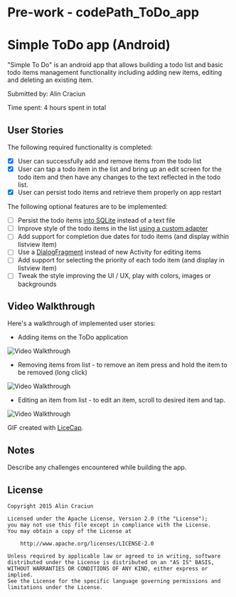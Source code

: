 # Pre-work - codePath_ToDo_app
# Simple ToDo app (Android)

"Simple To Do" is an android app that allows building a todo list and basic todo items management functionality including adding new items, editing and deleting an existing item.

Submitted by: Alin Craciun

Time spent: 4 hours spent in total

## User Stories

The following required functionality is completed:

* [x] User can successfully add and remove items from the todo list
* [x] User can tap a todo item in the list and bring up an edit screen for the todo item and then have any changes to the text reflected in the todo list.
* [x] User can persist todo items and retrieve them properly on app restart

The following optional features are to be implemented:

* [ ] Persist the todo items [into SQLite](http://guides.codepath.com/android/Persisting-Data-to-the-Device#sqlite) instead of a text file
* [ ] Improve style of the todo items in the list [using a custom adapter](http://guides.codepath.com/android/Using-an-ArrayAdapter-with-ListView)
* [ ] Add support for completion due dates for todo items (and display within listview item)
* [ ] Use a [DialogFragment](http://guides.codepath.com/android/Using-DialogFragment) instead of new Activity for editing items
* [ ] Add support for selecting the priority of each todo item (and display in listview item)
* [ ] Tweak the style improving the UI / UX, play with colors, images or backgrounds

## Video Walkthrough 

Here's a walkthrough of implemented user stories:

* Adding items on the ToDo application

<img src='https://www.dropbox.com/s/1jojq8fw62elita/todo_userStory1.gif?dl=0' title='ToDo - Add Item- Video Walkthrough' width='' alt='Video Walkthrough' />

* Removing items from list - to remove an item press and hold the item to be removed (long click)

<img src='https://www.dropbox.com/s/va5y0ocwrgnn15o/todo_userStory2.gif?dl=0' title='ToDo - Remove Item- Video Walkthrough' width='' alt='Video Walkthrough' />

* Editing an item from list - to edit an item, scroll to desired item and tap.

<img src='https://www.dropbox.com/s/b5v2dw00c23ils7/todo_userStory3.gif?dl=0' title='Video Walkthrough' width='' alt='Video Walkthrough' />


GIF created with [LiceCap](http://www.cockos.com/licecap/).

## Notes

Describe any challenges encountered while building the app.

## License

    Copyright 2015 Alin Craciun

    Licensed under the Apache License, Version 2.0 (the "License");
    you may not use this file except in compliance with the License.
    You may obtain a copy of the License at

        http://www.apache.org/licenses/LICENSE-2.0

    Unless required by applicable law or agreed to in writing, software
    distributed under the License is distributed on an "AS IS" BASIS,
    WITHOUT WARRANTIES OR CONDITIONS OF ANY KIND, either express or implied.
    See the License for the specific language governing permissions and
    limitations under the License.
